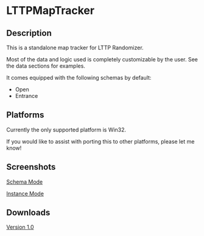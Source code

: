 # LTTPMapTracker

## Description

This is a standalone map tracker for LTTP Randomizer.

Most of the data and logic used is completely customizable by the user. See the data sections for examples.

It comes equipped with the following schemas by default:
- Open
- Entrance

## Platforms

Currently the only supported platform is Win32. 

If you would like to assist with porting this to other platforms, please let me know!

## Screenshots

[Schema Mode](https://i.imgur.com/lKRhiqU.png)

[Instance Mode](https://i.imgur.com/wkGjR7Q.png)

## Downloads

[Version 1.0](https://github.com/GeminiQvQ/LTTPMapTracker/releases/download/1.0/LTTPMapTracker.zip)